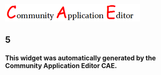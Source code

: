 ![CAE](https://github.com/PhilCAEOrg/frontendComponent-5/blob/gh-pages/img/logo.png)  

5
===================


This widget was automatically generated by the Community Application Editor CAE.  
---------------
